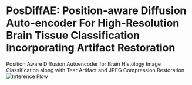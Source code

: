 # PosDiffAE: Position-aware Diffusion Auto-encoder For High-Resolution Brain Tissue Classification Incorporating Artifact Restoration
Position Aware Diffusion Autoencoder for Brain Histology Image Classification along with Tear Artifact and JPEG Compression Restoration
![Inference Flow](https://github.com/ayantikadas/PosDiffAE_/blob/main/Images/Graphical_Abstract.png)
